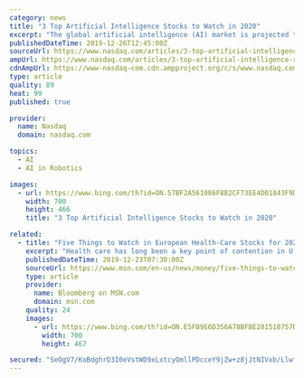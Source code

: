 ```yaml
---
category: news
title: "3 Top Artificial Intelligence Stocks to Watch in 2020"
excerpt: "The global artificial intelligence (AI) market is projected to grow at a compound annual growth ... That team developed AI-powered encryption tools, image enhancement tools, robotics projects, parts of Google Translate, and the TensorFlow AI platform. Two years ago, Google launched a dedicated AI unit, Google AI, to develop custom chips for ..."
publishedDateTime: 2019-12-26T12:45:00Z
sourceUrl: https://www.nasdaq.com/articles/3-top-artificial-intelligence-stocks-to-watch-in-2020-2019-12-26
ampUrl: https://www.nasdaq.com/articles/3-top-artificial-intelligence-stocks-to-watch-in-2020-2019-12-26?amp
cdnAmpUrl: https://www-nasdaq-com.cdn.ampproject.org/c/s/www.nasdaq.com/articles/3-top-artificial-intelligence-stocks-to-watch-in-2020-2019-12-26?amp
type: article
quality: 89
heat: 99
published: true

provider:
  name: Nasdaq
  domain: nasdaq.com

topics:
  - AI
  - AI in Robotics

images:
  - url: https://www.bing.com/th?id=ON.57BF2A561086F8B2CF73EE4D01843F9D
    width: 700
    height: 466
    title: "3 Top Artificial Intelligence Stocks to Watch in 2020"

related:
  - title: "Five Things to Watch in European Health-Care Stocks for 2020"
    excerpt: "Health care has long been a key point of contention in U.S. elections and 2020’s ... R&D “remains paramount” with innovation -- driven by expansion in artificial intelligence, connectivity, and robotics -- becoming increasingly relevant, she said. Clive sees Royal Philips NV and Siemens Healthineers AG as leaders in artificial ..."
    publishedDateTime: 2019-12-23T07:30:00Z
    sourceUrl: https://www.msn.com/en-us/news/money/five-things-to-watch-in-european-health-care-stocks-for-2020/ar-BBYgsqi
    type: article
    provider:
      name: Bloomberg on MSN.com
      domain: msn.com
    quality: 24
    images:
      - url: https://www.bing.com/th?id=ON.E5FB9E6D356A78BFBE281518757D46E2
        width: 700
        height: 467

secured: "SeOgV7/KoBdghrD3I0eVstWD9xLxtcyOmllPDcceY9jZw+z8jJtNIVxb/LlwfzDXpuCAw/1Utodg+upYic4QtMk9xQ/oX/cK91/wPse7qI8s8vJoC6mWGjlH79Xo/ZCpQwlO2cJ9NC/TKLppf7JdR5T5l6Dm7h/btqTfBmhE2oR+mMwwaqvdmXkaD457xk3YvUac+ov9Wqz93GPKkBiiLmsP1kCCNeJLKKvLaoG+VBgCDfKKhSK2zCYTu2Pe51ZYOK4by4mLKb2cx0dHrvvYgg==;WZxSi+fga3jN381tDUbbwQ=="
---
```



